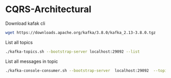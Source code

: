 # CQRS-Architectural

Download kafak cli 
```bash
wget https://downloads.apache.org/kafka/3.8.0/kafka_2.13-3.8.0.tgz
```

List all topics 
```bash
./kafka-topics.sh --bootstrap-server localhost:29092 --list
```
List all messages in topic 
```bash
./kafka-console-consumer.sh --bootstrap-server  localhost:29092  --topic mysql.pizzashop.users --from-beginning
```